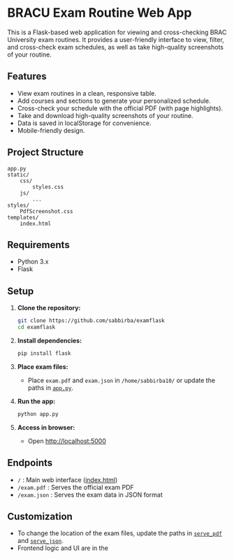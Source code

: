 # BRACU Exam Routine Web App

This is a Flask-based web application for viewing and cross-checking BRAC University exam routines. It provides a user-friendly interface to view, filter, and cross-check exam schedules, as well as take high-quality screenshots of your routine.

## Features

- View exam routines in a clean, responsive table.
- Add courses and sections to generate your personalized schedule.
- Cross-check your schedule with the official PDF (with page highlights).
- Take and download high-quality screenshots of your routine.
- Data is saved in localStorage for convenience.
- Mobile-friendly design.

## Project Structure

```
app.py
static/
    css/
        styles.css
    js/
        ...
styles/
    PdfScreenshot.css
templates/
    index.html
```

## Requirements

- Python 3.x
- Flask

## Setup

1. **Clone the repository:**

   ```sh
   git clone https://github.com/sabbirba/examflask
   cd examflask
   ```

2. **Install dependencies:**

   ```sh
   pip install flask
   ```

3. **Place exam files:**

   - Place `exam.pdf` and `exam.json` in `/home/sabbirba10/` or update the paths in [`app.py`](app.py).

4. **Run the app:**

   ```sh
   python app.py
   ```

5. **Access in browser:**
   - Open [http://localhost:5000](http://localhost:5000)

## Endpoints

- `/` : Main web interface ([index.html](templates/index.html))
- `/exam.pdf` : Serves the official exam PDF
- `/exam.json` : Serves the exam data in JSON format

## Customization

- To change the location of the exam files, update the paths in [`serve_pdf`](app.py) and [`serve_json`](app.py).
- Frontend logic and UI are in the
